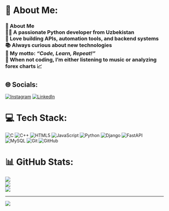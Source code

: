# 💫 About Me:
### 💫 About Me<br>👨‍💻 A passionate Python developer from Uzbekistan  <br>🚀 Love building **APIs, automation tools, and backend systems**  <br>📚 Always curious about **new technologies**  <br>🎯 My motto: *“Code, Learn, Repeat!”*  <br>🎵 When not coding, I’m either listening to music or analyzing forex charts 📈  <br>


## 🌐 Socials:
[![Instagram](https://img.shields.io/badge/Instagram-%23E4405F.svg?logo=Instagram&logoColor=white)](https://instagram.com/afzalbek_usmonov) [![LinkedIn](https://img.shields.io/badge/LinkedIn-%230077B5.svg?logo=linkedin&logoColor=white)](https://linkedin.com/in/www.linkedin.com/in/afzalbek-usmonov-67a99b305) 

# 💻 Tech Stack:
![C](https://img.shields.io/badge/c-%2300599C.svg?style=for-the-badge&logo=c&logoColor=white) ![C++](https://img.shields.io/badge/c++-%2300599C.svg?style=for-the-badge&logo=c%2B%2B&logoColor=white) ![HTML5](https://img.shields.io/badge/html5-%23E34F26.svg?style=for-the-badge&logo=html5&logoColor=white) ![JavaScript](https://img.shields.io/badge/javascript-%23323330.svg?style=for-the-badge&logo=javascript&logoColor=%23F7DF1E) ![Python](https://img.shields.io/badge/python-3670A0?style=for-the-badge&logo=python&logoColor=ffdd54) ![Django](https://img.shields.io/badge/django-%23092E20.svg?style=for-the-badge&logo=django&logoColor=white) ![FastAPI](https://img.shields.io/badge/FastAPI-005571?style=for-the-badge&logo=fastapi) ![MySQL](https://img.shields.io/badge/mysql-4479A1.svg?style=for-the-badge&logo=mysql&logoColor=white) ![Git](https://img.shields.io/badge/git-%23F05033.svg?style=for-the-badge&logo=git&logoColor=white) ![GitHub](https://img.shields.io/badge/github-%23121011.svg?style=for-the-badge&logo=github&logoColor=white)
# 📊 GitHub Stats:
![](https://github-readme-stats.vercel.app/api?username=Afzalbek1&theme=dark&hide_border=false&include_all_commits=true&count_private=true)<br/>
![](https://nirzak-streak-stats.vercel.app/?user=Afzalbek1&theme=dark&hide_border=false)<br/>
![](https://github-readme-stats.vercel.app/api/top-langs/?username=Afzalbek1&theme=dark&hide_border=false&include_all_commits=true&count_private=true&layout=compact)

---
[![](https://visitcount.itsvg.in/api?id=Afzalbek1&icon=0&color=0)](https://visitcount.itsvg.in)

<!-- Proudly created with GPRM ( https://gprm.itsvg.in ) -->
